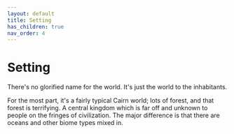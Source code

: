 ```yaml
---
layout: default
title: Setting
has_children: true
nav_order: 4
---
```


# Setting

There's no glorified name for the world. It's just the world to the inhabitants.

For the most part, it's a fairly typical Cairn world; lots of forest, and that forest is terrifying. A central kingdom which is far off and unknown to people on the fringes of civilization. The major difference is that there are oceans and other biome types mixed in.
